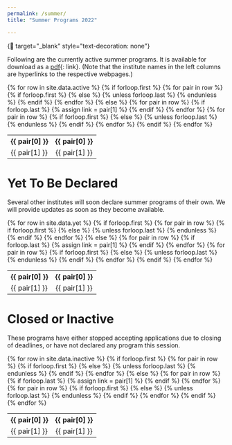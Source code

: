 ```yaml
---
permalink: /summer/
title: "Summer Programs 2022"

---
```


{:link: target="_blank" style="text-decoration: none"}

Following are the currently active summer programs. It is available for download as a [pdf](https://bit.ly/34oEdNg){: link}. (Note that the institute names in the left columns are hyperlinks to the respective webpages.)

<table>
{% for row in site.data.active %}
	{% if forloop.first %}
	<tr>
	{% for pair in row %}
	{% if forloop.first %}
	<th align="left">{{ pair[0] }}</th>
	{% else %}
	{% unless forloop.last %}
	<th align="center">{{ pair[0] }}</th>
	{% endunless %}
	{% endif %}
	{% endfor %}
	</tr>
	{% else %}
	<tr>
	{% for pair in row %}
	{% if forloop.last %}
	{% assign link = pair[1] %}
	{% endif %}
	{% endfor %}
	{% for pair in row %}
	{% if forloop.first %}
	<td align="left"><a target="_blank" style="text-decoration: none" href="{{ link }}">{{ pair[1] }}</a></td>
	{% else %}
	{% unless forloop.last %}
	<td align="center">{{ pair[1] }}</td>
	{% endunless %}
	{% endif %}
	{% endfor %}
	</tr>
	{% endif %}
{% endfor %}
</table>

# Yet To Be Declared

Several other institutes will soon declare summer programs of their own. We will provide updates as soon as they become available.

<table>
{% for row in site.data.yet %}
	{% if forloop.first %}
	<tr>
	{% for pair in row %}
	{% if forloop.first %}
	<th align="left">{{ pair[0] }}</th>
	{% else %}
	{% unless forloop.last %}
	<th align="center">{{ pair[0] }}</th>
	{% endunless %}
	{% endif %}
	{% endfor %}
	</tr>
	{% else %}
	<tr>
	{% for pair in row %}
	{% if forloop.last %}
	{% assign link = pair[1] %}
	{% endif %}
	{% endfor %}
	{% for pair in row %}
	{% if forloop.first %}
	<td align="left"><a target="_blank" style="text-decoration: none" href="{{ link }}">{{ pair[1] }}</a></td>
	{% else %}
	{% unless forloop.last %}
	<td align="center">{{ pair[1] }}</td>
	{% endunless %}
	{% endif %}
	{% endfor %}
	</tr>
	{% endif %}
{% endfor %}
</table>

# Closed or Inactive

These programs have either stopped accepting applications due to closing of deadlines, or have not declared any program this session.

<table>
{% for row in site.data.inactive %}
	{% if forloop.first %}
	<tr>
	{% for pair in row %}
	{% if forloop.first %}
	<th align="left">{{ pair[0] }}</th>
	{% else %}
	{% unless forloop.last %}
	<th align="center">{{ pair[0] }}</th>
	{% endunless %}
	{% endif %}
	{% endfor %}
	</tr>
	{% else %}
	<tr>
	{% for pair in row %}
	{% if forloop.last %}
	{% assign link = pair[1] %}
	{% endif %}
	{% endfor %}
	{% for pair in row %}
	{% if forloop.first %}
	<td align="left"><a target="_blank" style="text-decoration: none" href="{{ link }}">{{ pair[1] }}</a></td>
	{% else %}
	{% unless forloop.last %}
	<td align="center">{{ pair[1] }}</td>
	{% endunless %}
	{% endif %}
	{% endfor %}
	</tr>
	{% endif %}
{% endfor %}
</table>
